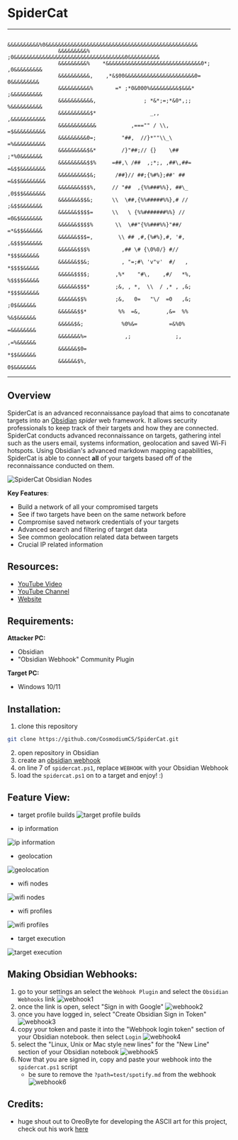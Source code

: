 # SpiderCat
---

```
	            &&&&&&&&&&%0&&&&&&&&&&&&&&&&&&&&&&&&&&&&&&&&&&&&&&&&&&&&&&&&
	            &&&&&&&&&%  ;0&&&&&&&&&&&&&&&&&&&&&&&&&&&&&&&&&&&0&&&&&&&&&&
	            &&&&&&&&&%    *&&&&&&&&&&&&&&&&&&&&&&&&&&&&&&0*; ,0&&&&&&&&&
	            &&&&&&&&&&,    ,*&$00&&&&&&&&&&&&&&&&&&&&&&0=     0&&&&&&&&&
	            &&&&&&&&&&%       =* ;*0&000%&&&&&&&&&$&&&*      ;&&&&&&&&&&
	            &&&&&&&&&&&,               ; *&*;=;*&0*,;;       %&&&&&&&&&&
	            &&&&&&&&&&$*                 _,,                ,&&&&&&&&&&&
	            &&&&&&&&&&&&           ,==="" / \\,             =$&&&&&&&&&&
	            &&&&&&&&&0=;        "##,  //}*""\\_\            =%&&&&&&&&&&
	            &&&&&&&&&$&*        /}"##;// {}    \##           ;*%0&&&&&&&
	            &&&&&&&&&$$%     =##,\ /##  ,;*;, ,##\,##=      =&$$&&&&&&&&
	            &&&&&&&&&$&;      /##}// ##;{%#%};##' ##        =&$$&&&&&&&&
	            &&&&&&&$$$%,     // "##  ,{%%###%%}, ##\_       ,0$$$&&&&&&&
	            &&&&&&&$$&;      \\  \##,{%%#####%%},# //        ;&$$&&&&&&&
	            &&&&&&$$$$=      \\   \ {%%#######%%} //         =0&$&&&&&&&
	            &&&&&&$$$$%       \\  \##"{%%###%%}"##/          =*&$$&&&&&&
	            &&&&&&$$$=,        \\ ## ,#,{%#%},#, '#,         ,&$$$&&&&&&
	            &&&&&&$$$%          ,## \# {\0%0/} #//            *$$$&&&&&&
	            &&&&&&$$&;          , "=;#\ 'v"v'  #/   ,         *$$$$&&&&&
	            &&&&&$$$$;        ,%*    "#\,    ,#/   *%,        %$$$$&&&&&
	            &&&&&&$$$*        ;&, , *,  \\  / ,* , ,&;        *$$$&&&&&&
	            &&&&&&$$%         ;&,   0=   "\/  =0   ,&;         ;0$&&&&&&
	            &&&&&&$$*          %%  =&,        ,&=  %%          %&$&&&&&&
	            &&&&&$&;            %0%&=          =&%0%           =&&&&&&&&
	            &&&&&&&%=            ,;              ;,            ,=%&&&&&&
	            &&&&&&$0=                                          *$$&&&&&&
	            &&&&&&$%,                                          0$&&&&&&&
```
---

## Overview
SpiderCat is an advanced reconnaissance payload that aims to con*cat*anate targets into an [Obsidian](https://obsidian.md) *spider* web framework. It allows security professionals to keep track of their targets and how they are connected. SpiderCat conducts advanced reconnaissance on targets, gathering intel such as the users email, systems information, geolocation and saved Wi-Fi hotspots. Using Obsidian's advanced markdown mapping capabilities, SpiderCat is able to connect **all** of your targets based off of the reconnaissance conducted on them.

![SpiderCat Obsidian Nodes](https://github.com/CosmodiumCS/SpiderCat/blob/main/assets/nodes.png)

**Key Features**:
- Build a network of all your compromised targets
- See if two targets have been on the same network before
- Compromise saved network credentials of your targets
- Advanced search and filtering of target data
- See common geolocation related data between targets
- Crucial IP related information

## Resources:
- [YouTube Video](https://youtu.be/qyLlB_oiOXM)
- [YouTube Channel](https://youtube.com/cosmodiumcs)
- [Website](https://cosmodiumcs.com)

## Requirements:
**Attacker PC:**
- Obsidian 
- "Obsidian Webhook" Community Plugin

**Target PC:**
- Windows 10/11

## Installation:
1. clone this repository
```bash
git clone https://github.com/CosmodiumCS/SpiderCat.git
```
2. open repository in Obsidian
3. create an [obsidian webhook](https://github.com/CosmodiumCS/SpiderCat#making-obsidian-webhooks)
4. on line 7 of `spidercat.ps1`, replace `WEBHOOK` with your Obsidian Webhook
5. load the `spidercat.ps1` on to a target and enjoy! :)

## Feature View:
- target profile builds
![target profile builds](https://github.com/CosmodiumCS/SpiderCat/blob/main/assets/profile.png)

- ip information

![ip information](https://github.com/CosmodiumCS/SpiderCat/blob/main/assets/ip-information.png)

- geolocation

![geolocation](https://github.com/CosmodiumCS/SpiderCat/blob/main/assets/geolocation.png)

- wifi nodes

![wifi nodes](https://github.com/CosmodiumCS/SpiderCat/blob/main/assets/wifi-nodes.png)

- wifi profiles

![wifi profiles](https://github.com/CosmodiumCS/SpiderCat/blob/main/assets/blue-wifi.png)

- target execution

![target execution](https://github.com/CosmodiumCS/SpiderCat/blob/main/assets/censored-nodes.png)

## Making Obsidian Webhooks:
1. go to your settings an select the `Webhook Plugin` and select the `Obsidian Webhooks` link
![webhook1](https://github.com/CosmodiumCS/SpiderCat/blob/main/assets/webhook1.png)
2. once the link is open, select "Sign in with Google"
![webhook2](https://github.com/CosmodiumCS/SpiderCat/blob/main/assets/webhook2.png)
3. once you have logged in, select "Create Obsidian Sign in Token"
![webhook3](https://github.com/CosmodiumCS/SpiderCat/blob/main/assets/webhook3.png)
4. copy your token and paste it into the "Webhook login token" section of your Obsidian notebook. then select `Login`
![webhook4](https://github.com/CosmodiumCS/SpiderCat/blob/main/assets/webhook4.png)
5. select the "Linux, Unix or Mac style new lines" for the "New Line" section of your Obsidian notebook
![webhook5](https://github.com/CosmodiumCS/SpiderCat/blob/main/assets/webhook5.png)
6. Now that you are signed in, copy and paste your webhook into the `spidercat.ps1` script
	- be sure to remove the `?path=test/spotify.md` from the webhook
![webhook6](https://github.com/CosmodiumCS/SpiderCat/blob/main/assets/webhook6.png)

## Credits:
- huge shout out to OreoByte for developing the ASCII art for this project, check out his work [here](https://github.com/OreoByte/art-pool-current/blob/master/program_ascii_art/cat_spider_eye_v2_no_legs.txt)

